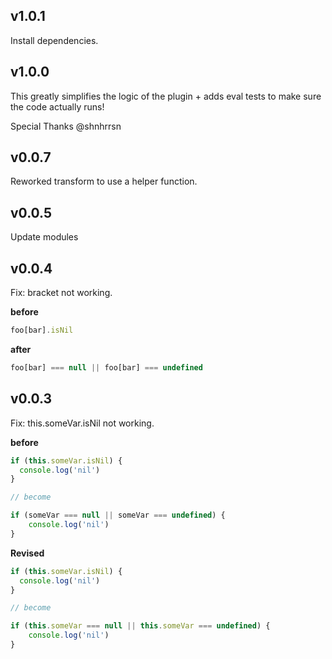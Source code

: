 v1.0.1
---
Install dependencies.

v1.0.0
---
This greatly simplifies the logic of the plugin + adds eval tests to make sure the code actually runs!

Special Thanks @shnhrrsn

v0.0.7
---
Reworked transform to use a helper function.

v0.0.5
---
Update modules

v0.0.4
---
Fix: bracket not working.

  **before**

  ```js
  foo[bar].isNil
  ```

  **after**

  ```js
  foo[bar] === null || foo[bar] === undefined
  ```

v0.0.3
---
Fix: this.someVar.isNil not working.

  **before**

  ```js
  if (this.someVar.isNil) {
    console.log('nil')
  }

  // become

  if (someVar === null || someVar === undefined) {
      console.log('nil')
  }
  ```

  **Revised**

  ```js
  if (this.someVar.isNil) {
    console.log('nil')
  }

  // become

  if (this.someVar === null || this.someVar === undefined) {
      console.log('nil')
  }
  ```
